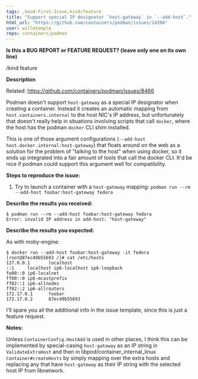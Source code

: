 ```yaml
---
tags: ,Good-First-Issue,kind/feature
title: "Support special IP designator `host-gateway` in `--add-host`."
html_url: "https://github.com/containers/podman/issues/14390"
user: willmtemple
repo: containers/podman
---
```


**Is this a BUG REPORT or FEATURE REQUEST? (leave only one on its own line)**

/kind feature

**Description**

<!--
Briefly describe the problem you are having in a few paragraphs.
-->

Related: https://github.com/containers/podman/issues/8466

Podman doesn't support `host-gateway` as a special IP designator when creating a container. Instead it creates an automatic mapping from `host.containers.internal` to the host NIC's IP address, but unfortunately that doesn't really help in situations involving scripts that call `docker`, where the host has the podman `docker` CLI shim installed.

This is one of those argument configurations (`--add-host host.docker.internal:host-gateway`) that floats around on the web as a solution for the problem of "talking to the host" when using docker, so it ends up integrated into a fair amount of tools that call the docker CLI. It'd be nice if podman could support this argument well for compatibility.

**Steps to reproduce the issue:**

1. Try to launch a container with a `host-gateway` mapping: `podman run --rm --add-host foobar:host-gateway fedora`

**Describe the results you received:**

```
$ podman run --rm --add-host foobar:host-gateway fedora
Error: invalid IP address in add-host: "host-gateway"
```

**Describe the results you expected:**

As with moby-engine:

```
$ docker run --add-host foobar:host-gateway -it fedora
[root@87ec49b55693 /]# cat /etc/hosts
127.0.0.1       localhost
::1     localhost ip6-localhost ip6-loopback
fe00::0 ip6-localnet
ff00::0 ip6-mcastprefix
ff02::1 ip6-allnodes
ff02::2 ip6-allrouters
172.17.0.1      foobar
172.17.0.2      87ec49b55693
```

I'll spare you all the additional info in the issue template, since this is just a feature request.

**Notes:**

Unless `ContainerConfig.HostAdd` is used in other places, I think this can be implemented by special-casing `host-gateway` as an IP string in `ValidateExtraHost` and then in libpod/container_internal_linux `Container#createHosts` by simply mapping over the extra hosts and replacing any that have `host-gateway` as their IP string with the selected host IP from libnetwork.